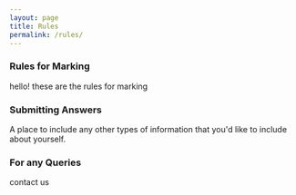 ```yaml
---
layout: page
title: Rules
permalink: /rules/
---
```


### Rules for Marking
hello! these are the rules for marking
### Submitting Answers
A place to include any other types of information that you'd like to include about yourself.

### For any Queries
contact us
